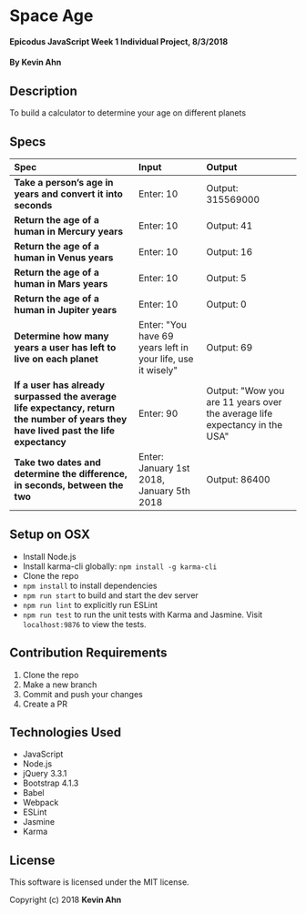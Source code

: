 # Space Age

#### Epicodus JavaScript Week 1 Individual Project, 8/3/2018

#### By Kevin Ahn

## Description

To build a calculator to determine your age on different planets

## Specs

| Spec | Input | Output |
| :-------------     | :------------- | :------------- |
| **Take a person’s age in years and convert it into seconds**| Enter: 10 | Output: 315569000 |
| **Return the age of a human in Mercury years** | Enter: 10 | Output: 41 |
| **Return the age of a human in Venus years** | Enter: 10 | Output: 16 |
| **Return the age of a human in Mars years** | Enter: 10 | Output: 5 |
| **Return the age of a human in Jupiter years** | Enter: 10 | Output: 0 |
| **Determine how many years a user has left to live on each planet** | Enter: "You have 69 years left in your life, use it wisely" | Output: 69 |
| **If a user has already surpassed the average life expectancy, return the number of years they have lived past the life expectancy** | Enter: 90 | Output: "Wow you are 11 years over the average life expectancy in the USA" |
| **Take two dates and determine the difference, in seconds, between the two** | Enter: January 1st 2018, January 5th 2018 | Output: 86400 |




## Setup on OSX

* Install Node.js
* Install karma-cli globally: `npm install -g karma-cli`
* Clone the repo
* `npm install` to install dependencies
* `npm run start` to build and start the dev server
* `npm run lint` to explicitly run ESLint
* `npm run test` to run the unit tests with Karma and Jasmine. Visit `localhost:9876` to view the tests.

## Contribution Requirements

1. Clone the repo
1. Make a new branch
1. Commit and push your changes
1. Create a PR

## Technologies Used

* JavaScript
* Node.js
* jQuery 3.3.1
* Bootstrap 4.1.3
* Babel
* Webpack
* ESLint
* Jasmine
* Karma

## License

This software is licensed under the MIT license.

Copyright (c) 2018 **Kevin Ahn**